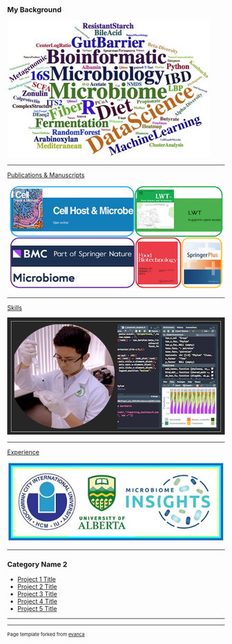 ### My Background

<img src="images/skills.png?raw=true"/>

---

[Publications & Manuscripts](/Publication_Manuscripts)

[<img src="images/journals.png?raw=true"/>](/Publication_Manuscripts)

---
[Skills](/Skills)

[<img src="images/1Skills.png?raw=true"/>](/Skills)

---
[Experience](/EXP)

<img src="images/EXP.png?raw=true"/>

---

### Category Name 2

- [Project 1 Title](http://example.com/)
- [Project 2 Title](http://example.com/)
- [Project 3 Title](http://example.com/)
- [Project 4 Title](http://example.com/)
- [Project 5 Title](http://example.com/)

---




---
<p style="font-size:11px">Page template forked from <a href="https://github.com/evanca/quick-portfolio">evanca</a></p>
<!-- Remove above link if you don't want to attibute -->
